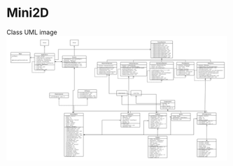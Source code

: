 # Mini2D
Class UML image
![image](https://github.com/LINKHA/Mini2D/blob/master/Mini2D--MainClass-UML.jpg)
      
